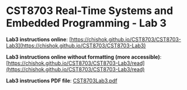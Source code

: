 # CST8703 Real-Time Systems and Embedded Programming - Lab 3

**Lab3 instructions online**: [https://chishok.github.io/CST8703/CST8703-Lab3](https://chishok.github.io/CST8703/CST8703-Lab3)

**Lab3 instructions online without formatting (more accessible)**: [https://chishok.github.io/CST8703/CST8703-Lab3/read](https://chishok.github.io/CST8703/CST8703-Lab3/read)

**Lab3 instructions PDF file**: [CST8703Lab3.pdf](CST8703Lab3.pdf)
